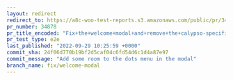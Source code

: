 ```yaml
---
layout: redirect
redirect_to: https://a8c-woo-test-reports.s3.amazonaws.com/public/pr/34878/e2e/index.html
pr_number: 34878
pr_title_encoded: "Fix+the+welcome+modal+and+remove+the+calypso-specific+one"
pr_test_type: e2e
last_published: "2022-09-29 10:25:59 +0000"
commit_sha: 24f06d770b19bf2d5caf04c6fd54d6c1d4a87e97
commit_message: "Add some room to the dots menu in the modal"
branch_name: fix/welcome-modal
---
```

